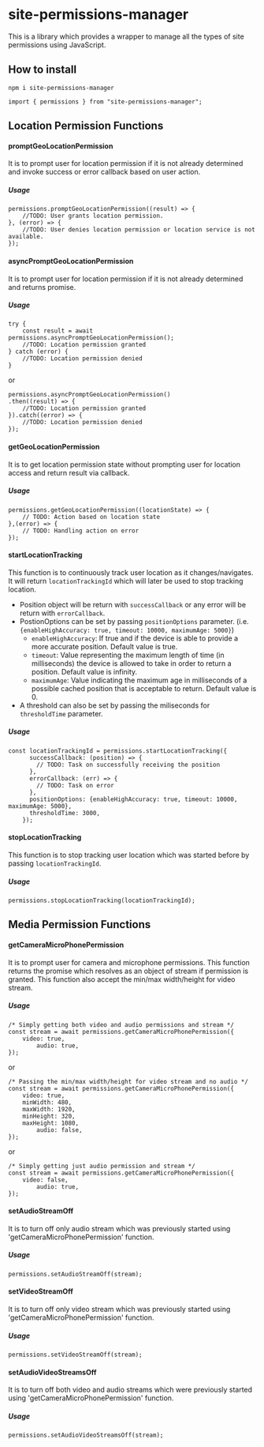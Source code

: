 # site-permissions-manager

This is a library which provides a wrapper to manage all the types of site permissions using JavaScript.

## How to install

```
npm i site-permissions-manager

import { permissions } from "site-permissions-manager";
```

## Location Permission Functions

#### promptGeoLocationPermission
It is to prompt user for location permission if it is not already determined and invoke success or error callback based on user action.

##### Usage
```
permissions.promptGeoLocationPermission((result) => {
	//TODO: User grants location permission.
}, (error) => {
	//TODO: User denies location permission or location service is not available.
});
```

#### asyncPromptGeoLocationPermission

It is to prompt user for location permission if it is not already determined and returns promise.

##### Usage

```
try {
	const result = await permissions.asyncPromptGeoLocationPermission();
	//TODO: Location permission granted
} catch (error) {
	//TODO: Location permission denied
}
```

or

```
permissions.asyncPromptGeoLocationPermission()
.then((result) => {
	//TODO: Location permission granted
}).catch((error) => {
	//TODO: Location permission denied
});
```

#### getGeoLocationPermission

It is to get location permission state without prompting user for location access and return result via callback.

##### Usage

```
permissions.getGeoLocationPermission((locationState) => {
	// TODO: Action based on location state
},(error) => {
	// TODO: Handling action on error
});
```

#### startLocationTracking

This function is to continuously track user location as it changes/navigates. It will return `locationTrackingId` which will later be used to stop tracking location.
- Position object will be return with `successCallback` or any error will be return with `errorCallback`.
- PostionOptions can be set by passing `positionOptions` parameter. (i.e. `{enableHighAccuracy: true, timeout: 10000, maximumAge: 5000}`)
	- `enableHighAccuracy`: If true and if the device is able to provide a more accurate position. Default value is true.
	- `timeout`: Value representing the maximum length of time (in milliseconds) the device is allowed to take in order to return a position. Default value is infinity.
	- `maximumAge`: Value indicating the maximum age in milliseconds of a possible cached position that is acceptable to return. Default value is 0.
- A threshold can also be set by passing the miliseconds for `thresholdTime` parameter.
##### Usage

```
const locationTrackingId = permissions.startLocationTracking({
      successCallback: (position) => {
        // TODO: Task on successfully receiving the position 
      },
      errorCallback: (err) => {
        // TODO: Task on error
      },
      positionOptions: {enableHighAccuracy: true, timeout: 10000, maximumAge: 5000},
      thresholdTime: 3000,
    });
```
#### stopLocationTracking

This function is to stop tracking user location which was started before by passing `locationTrackingId`.

##### Usage

```
permissions.stopLocationTracking(locationTrackingId);
```

## Media Permission Functions

#### getCameraMicroPhonePermission

It is to prompt user for camera and microphone permissions. This function returns the promise which resolves as an object of stream if permission is granted.
This function also accept the min/max width/height for video stream.

##### Usage

```
/* Simply getting both video and audio permissions and stream */
const stream = await permissions.getCameraMicroPhonePermission({
	video: true,
      	audio: true,
});
```

or

```
/* Passing the min/max width/height for video stream and no audio */
const stream = await permissions.getCameraMicroPhonePermission({
	video: true,
	minWidth: 480,
	maxWidth: 1920,
	minHeight: 320,
	maxHeight: 1080,
      	audio: false,
});
```

or

```
/* Simply getting just audio permission and stream */
const stream = await permissions.getCameraMicroPhonePermission({
	video: false,
      	audio: true,
});
```

#### setAudioStreamOff

It is to turn off only audio stream which was previously started using 'getCameraMicroPhonePermission' function.

##### Usage

```
permissions.setAudioStreamOff(stream);
```

#### setVideoStreamOff

It is to turn off only video stream which was previously started using 'getCameraMicroPhonePermission' function.

##### Usage

```
permissions.setVideoStreamOff(stream);
```

#### setAudioVideoStreamsOff

It is to turn off both video and audio streams which were previously started using 'getCameraMicroPhonePermission' function.

##### Usage

```
permissions.setAudioVideoStreamsOff(stream);
```
